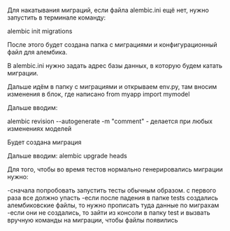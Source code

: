 Для накатывания миграций, если файла alembic.ini ещё нет, нужно запустить в терминале команду:

alembic init migrations

После этого будет создана папка с миграциями и конфигурационный файл для алембика.

В alembic.ini нужно задать адрес базы данных, в которую будем катать миграции.

Дальше идём в папку с миграциями и открываем env.py, там вносим изменения в блок, где написано
from myapp import mymodel

Дальше вводим: 

alembic revision --autogenerate -m "comment" - делается при любых изменениях моделей

Будет создана миграция

Дальше вводим: alembic upgrade heads

Для того, чтобы во время тестов нормально генерировались миграции нужно:

-сначала попробовать запустить тесты обычным образом. с первого раза все должно упасть
-если после падения в папке tests создались алембиковские файлы, то нужно прописать туда данные по миграхам
-если они не создались, то зайти из консоли в папку test и вызвать вручную команды на миграции, чтобы файлы появились